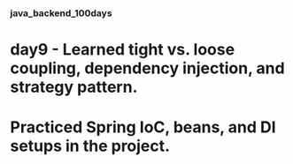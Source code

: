 ### java_backend_100days

# day9 - Learned tight vs. loose coupling, dependency injection, and strategy pattern.
# Practiced Spring IoC, beans, and DI setups in the project.

